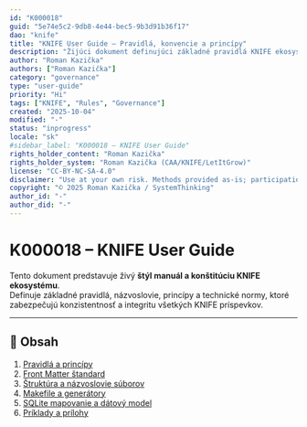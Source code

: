 ```yaml
---
id: "K000018"
guid: "5e74e5c2-9db8-4e44-bec5-9b3d91b36f17"
dao: "knife"
title: "KNIFE User Guide – Pravidlá, konvencie a princípy"
description: "Žijúci dokument definujúci základné pravidlá KNIFE ekosystému, Front Matter štandardy, formátovanie a validáciu."
author: "Roman Kazička"
authors: ["Roman Kazička"]
category: "governance"
type: "user-guide"
priority: "Hi"
tags: ["KNIFE", "Rules", "Governance"]
created: "2025-10-04"
modified: "-"
status: "inprogress"
locale: "sk"
#sidebar_label: "K000018 – KNIFE User Guide"
rights_holder_content: "Roman Kazička"
rights_holder_system: "Roman Kazička (CAA/KNIFE/LetItGrow)"
license: "CC-BY-NC-SA-4.0"
disclaimer: "Use at your own risk. Methods provided as-is; participation is voluntary and context-aware."
copyright: "© 2025 Roman Kazička / SystemThinking"
author_id: "-"
author_did: "-"
---
```

# K000018 – KNIFE User Guide

Tento dokument predstavuje živý **štýl manuál a konštitúciu KNIFE ekosystému**.  
Definuje základné pravidlá, názvoslovie, princípy a technické normy, ktoré zabezpečujú konzistentnosť a integritu všetkých KNIFE príspevkov.

---

## 🔖 Obsah
1. [Pravidlá a princípy](./01-KNIFE-Rules-and-Principles.md)
2. [Front Matter štandard](./02-KNIFES-FrontMatter-Standard.md)
3. [Štruktúra a názvoslovie súborov](./03-KNIFE-File-Structure-and-Naming.md)
4. [Makefile a generátory](./04-KNIFE-Makefile-and-Generation.md)
5. [SQLite mapovanie a dátový model](./05-KNIFE-Database-and-SQLite.md)
6. [Príklady a prílohy](./06-KNIFE-Appendix-Examples.md)